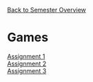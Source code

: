 [Back to Semester Overview](https://nikolajx4000.github.io/CBA-4th-Semester/)
# Games

[Assignment 1](https://github.com/sem4-games-with-unity/Games-Assignment-1)  
[Assignment 2](https://github.com/sem4-games-with-unity/Games-Assignment-2)  
[Assignment 3](https://github.com/sem4-games-with-unity/Games-Assignment-3)  

